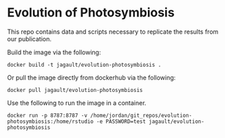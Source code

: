 # Evolution of Photosymbiosis

This repo contains data and scripts necessary to replicate the results from our publication.  

Build the image via the following:

`docker build -t jagault/evolution-photosymbiosis .`

Or pull the image directly from dockerhub via the following:

`docker pull jagault/evolution-photosymbiosis`

Use the following to run the image in a container. 

`docker run -p 8787:8787 -v /home/jordan/git_repos/evolution-photosymbiosis:/home/rstudio -e PASSWORD=test jagault/evolution-photosymbiosis`